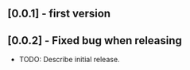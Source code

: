## [0.0.1] -  first version

## [0.0.2] - Fixed bug when releasing

* TODO: Describe initial release.
